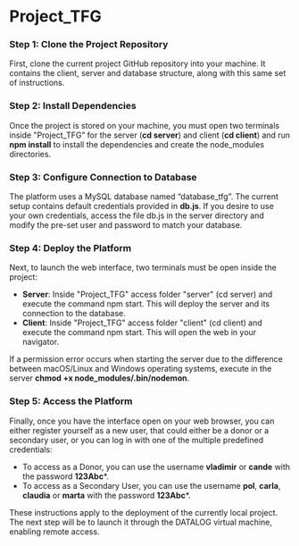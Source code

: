 # Project_TFG

### Step 1: Clone the Project Repository
First, clone the current project GitHub repository into your machine. It contains the client, server and database structure, along with this same set of instructions.

### Step 2: Install Dependencies
Once the project is stored on your machine, you must open two terminals inside "Project_TFG”  for the server (**cd server**) and client (**cd client**) and run **npm install** to install the dependencies and create the node_modules directories.

### Step 3: Configure Connection to Database
The platform uses a MySQL database named “database_tfg”. The current setup contains default credentials provided in **db.js**. If you desire to use your own credentials, access the file db.js in the server directory and modify the pre-set user and password to match your database.
 
### Step 4: Deploy the Platform
Next, to launch the web interface, two terminals must be open inside the project:
- **Server**: Inside "Project_TFG" access folder "server" (cd server) and execute the command npm start. This will deploy the server and its connection to the database.
- **Client**: Inside "Project_TFG" access folder "client" (cd client) and execute the command npm start. This will open the web in your navigator.

If a permission error occurs when starting the server due to the difference between macOS/Linux and Windows operating systems, execute in the server **chmod +x node_modules/.bin/nodemon**.

### Step 5: Access the Platform
Finally, once you have the interface open on your web browser, you can either register yourself as a new user, that could either be a donor or a secondary user, or you can log in with one of the multiple predefined credentials:
- To access as a Donor, you can use the username **vladimir** or **cande** with the password **123Abc***.
- To access as a Secondary User, you can use the username **pol**, **carla**, **claudia** or **marta** with the password **123Abc***.

These instructions apply to the deployment of the currently local project. The next step will be to launch it through the DATALOG virtual machine, enabling remote access.

